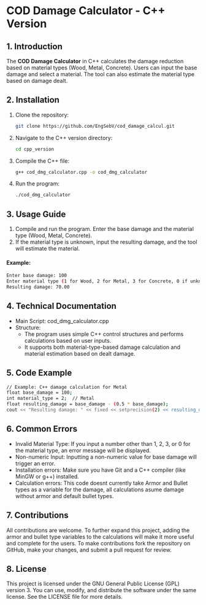 # COD Damage Calculator - C++ Version

## 1. Introduction
The **COD Damage Calculator** in C++ calculates the damage reduction based on material types (Wood, Metal, Concrete). Users can input the base damage and select a material. The tool can also estimate the material type based on damage dealt.

## 2. Installation

1. Clone the repository:
    ```bash
    git clone https://github.com/EngSebV/cod_damage_calcul.git
    ```
2. Navigate to the C++ version directory:
    ```bash
    cd cpp_version
    ```
3. Compile the C++ file:
    ```bash
    g++ cod_dmg_calculator.cpp -o cod_dmg_calculator
    ```
4. Run the program:
    ```bash
    ./cod_dmg_calculator
    ```

## 3. Usage Guide

1. Compile and run the program. Enter the base damage and the material type (Wood, Metal, Concrete).
2. If the material type is unknown, input the resulting damage, and the tool will estimate the material.

#### Example:
```bash
Enter base damage: 100
Enter material type (1 for Wood, 2 for Metal, 3 for Concrete, 0 if unknown): 1
Resulting damage: 70.00
```
## 4. Technical Documentation
- Main Script: cod_dmg_calculator.cpp
- Structure:
  - The program uses simple C++ control structures and performs calculations based on user inputs.
  - It supports both material-type-based damage calculation and material estimation based on dealt damage.

 ## 5. Code Example
 ```bash
// Example: C++ damage calculation for Metal
float base_damage = 100;
int material_type = 2;  // Metal
float resulting_damage = base_damage - (0.5 * base_damage);
cout << "Resulting damage: " << fixed << setprecision(2) << resulting_damage << endl;
```

## 6. Common Errors
- Invalid Material Type:
If you input a number other than 1, 2, 3, or 0 for the material type, an error message will be displayed.
- Non-numeric Input:
Inputting a non-numeric value for base damage will trigger an error.
- Installation errors:
Make sure you have Git and a C++ compiler (like MinGW or g++) installed.
- Calculation errors:
This code doesnt currently take Armor and Bullet types as a variable for the damage, all calculations asume damage without armor and default bullet types.

## 7. Contributions
All contributions are welcome. To further expand this project, adding the armor and bullet type variables to the calculations will make it more useful and complete for the users. To make contributions fork the repository on GitHub, make your changes, and submit a pull request for review.

## 8. License
This project is licensed under the GNU General Public License (GPL) version 3. You can use, modify, and distribute the software under the same license. See the LICENSE file for more details.
